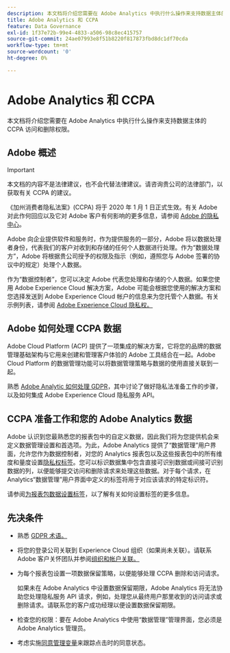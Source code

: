 ```yaml
---
description: 本文档将介绍您需要在 Adobe Analytics 中执行什么操作来支持数据主体的 CCPA 访问和删除权限。
title: Adobe Analytics 和 CCPA
feature: Data Governance
exl-id: 1f37e72b-99e4-4833-a506-98c8ec415757
source-git-commit: 24ae07993e8f51b8220f817873fbd8dc1df70cda
workflow-type: tm+mt
source-wordcount: '0'
ht-degree: 0%

---
```


# Adobe Analytics 和 CCPA

本文档将介绍您需要在 Adobe Analytics 中执行什么操作来支持数据主体的 CCPA 访问和删除权限。

## Adobe 概述

>[!IMPORTANT]
>
>本文档的内容不是法律建议，也不会代替法律建议。请咨询贵公司的法律部门，以获取有关 CCPA 的建议。

《加州消费者隐私法案》(CCPA) 将于 2020 年 1 月 1 日正式生效。有关 Adobe 对此作何回应以及它对 Adobe 客户有何影响的更多信息，请参阅 [Adobe 的隐私中心](https://www.adobe.com/cn/privacy.html)。

Adobe 向企业提供软件和服务时，作为提供服务的一部分，Adobe 将以数据处理者身份，代表我们的客户对收到和存储的任何个人数据进行处理。作为“数据处理方”，Adobe 将根据贵公司授予的权限及指示（例如，遵照您与 Adobe 签署的协议中的规定）处理个人数据。

作为“数据控制者”，您可以决定 Adobe 代表您处理和存储的个人数据。如果您使用 Adobe Experience Cloud 解决方案，Adobe 可能会根据您使用的解决方案和您选择发送到 Adobe Experience Cloud 帐户的信息来为您托管个人数据。有关示例列表，请参阅 [Adobe Experience Cloud 隐私权。](https://www.adobe.com/cn/privacy/marketing-cloud.html#collect)

## Adobe 如何处理 CCPA 数据

Adobe Cloud Platform (ACP) 提供了一项集成的解决方案，它将您的品牌的数据管理基础架构与它用来创建和管理客户体验的 Adobe 工具结合在一起。Adobe Cloud Platform 的数据管理功能可以将数据管理策略与数据的使用直接关联到一起。

熟悉 [Adobe Analytic 如何处理 GDPR](https://www.adobe.com/cn/data-analytics-cloud/analytics/general-data-protection-regulation.html)，其中讨论了做好隐私法准备工作的步骤，以及如何集成 Adobe Experience Cloud 隐私服务 API。

## CCPA 准备工作和您的 Adobe Analytics 数据

Adobe 认识到您最熟悉您的报表包中的自定义数据，因此我们将为您提供机会来定义数据管理设置和首选项。为此，Adobe Analytics 提供了“数据管理”用户界面，允许您作为数据控制者，对您的 Analytics 报表包以及这些报表包中的所有维度和量度设置[隐私权标签](/help/admin/c-data-governance/gdpr-labels.md#data-governance-labels)。您可以标识数据集中包含直接可识别数据或间接可识别数据的列，以便能够提交访问和删除请求来处理这些数据。对于每个请求，在 Analytics“数据管理”用户界面中定义的标签将用于对应该请求的特定标识符。

请参阅[为报表包数据设置标签](/help/admin/c-data-governance/gdpr-setup-reportsuite.md)，以了解有关如何设置标签的更多信息。

## 先决条件

* 熟悉 [GDPR 术语。](/help/admin/c-data-governance/gdpr-terminology.md)
* 将您的登录公司关联到 Experience Cloud 组织（如果尚未关联）。请联系 Adobe 客户关怀团队并参阅[组织和帐户关联。](https://experienceleague.adobe.com/docs/core-services/interface/manage-users-and-products/organizations.html?lang=zh-Hans)
* 为每个报表包设置一项数据保留策略，以便能够处理 CCPA 删除和访问请求。

   如果未在 Adobe Analytics 中设置数据保留期限，Adobe Analytics 将无法协助您处理隐私服务 API 请求，例如，处理您从最终用户那里收到的访问请求或删除请求。请联系您的客户成功经理以便设置数据保留期限。

* 检查您的权限：要在 Adobe Analytics 中使用“数据管理”管理界面，您必须是 Adobe Analytics 管理员。
* 考虑实施[同意管理变量](/help/admin/admin/c-manage-report-suites/c-edit-report-suites/privacy-reporting.md)来跟踪点击时的同意状态。
